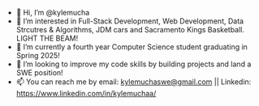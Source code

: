 - 👋 Hi, I’m @kylemucha
- 👀 I’m interested in Full-Stack Development, Web Development, Data Strcutres & Algorithms, JDM cars and Sacramento Kings Basketball. LIGHT THE BEAM!
- 🌱 I’m currently a fourth year Computer Science student graduating in Spring 2025!
- 💞️ I’m looking to improve my code skills by building projects and land a SWE position!
- 📫 You can reach me by email: kylemuchaswe@gmail.com || Linkedin: https://www.linkedin.com/in/kylemuchaa/

<!---
kylemucha/kylemucha is a ✨ special ✨ repository because its `README.md` (this file) appears on your GitHub profile.
You can click the Preview link to take a look at your changes.
--->
